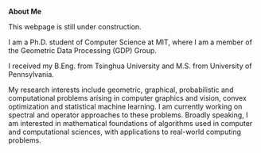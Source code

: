 
**About Me**

This webpage is still under construction. 

I am a Ph.D. student of Computer Science at MIT, where I am a member of the Geometric Data Processing (GDP) Group. 

I received my B.Eng. from Tsinghua University and M.S. from University of Pennsylvania. 

My research interests include geometric, graphical, probabilistic and computational problems arising in computer graphics and vision, convex optimization and statistical machine learning. I am currently working on spectral and operator approaches to these problems. Broadly speaking, I am interested in mathematical foundations of algorithms used in computer and computational sciences, with applications to real-world computing problems. 

